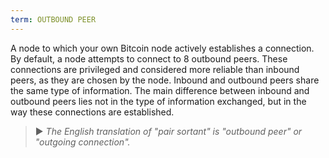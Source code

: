 ```yaml
---
term: OUTBOUND PEER
---
```


A node to which your own Bitcoin node actively establishes a connection. By default, a node attempts to connect to 8 outbound peers. These connections are privileged and considered more reliable than inbound peers, as they are chosen by the node. Inbound and outbound peers share the same type of information. The main difference between inbound and outbound peers lies not in the type of information exchanged, but in the way these connections are established.

> ► *The English translation of "pair sortant" is "outbound peer" or "outgoing connection".*